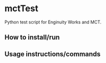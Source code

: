 # mctTest
Python test script for Enginuity Works and MCT.

## How to install/run

## Usage instructions/commands